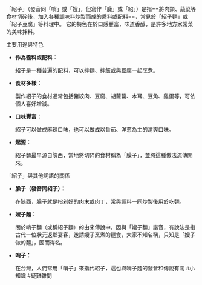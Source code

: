 「紹子」（發音同「哨」或「嫂」，但寫作「臊」或「紹」）是指==將肉類、蔬菜等食材切碎後，加入各種調味料炒製而成的醬料或配料==，常見於「紹子麵」或「紹子豆腐」等料理中。 它的特色在於口感豐富，味道香醇，是許多地方家常菜的美味拌料。 

主要用途與特色

- **作為醬料或配料：**
    
    紹子是一種普遍的配料，可以拌麵、拌飯或與豆腐一起烹煮。 
    
- **食材多樣：**
    
    製作紹子的食材通常包括豬絞肉、豆腐、胡蘿蔔、木耳、豆角、雞蛋等，可依個人喜好增減。 
    
- **口味豐富：**
    
    紹子可以做成麻辣口味，也可以做成以番茄、洋蔥為主的清爽口味。 
    

- **起源：**
    
    紹子麵最早源自陝西，當地將切碎的食材稱為「臊子」，並將這種做法流傳開來。 
    

「紹子」與其他詞語的關係

- **臊子（發音同紹子）：**
    
    在陝西，臊子就是指剁好的肉末或肉丁，常與調料一同炒製後用於吃麵。 
    

- **嫂子麵：**
    
    關於哨子麵（或稱紹子麵）的由來傳說中，因與「嫂子麵」諧音，有說法是指古代一位狀元返鄉宴客，邀請嫂子烹煮的麵食，大家不知名稱，只知是「嫂子做的麵」，因而得名。 
    

- **哨子：**
    
    在台灣，人們常用「哨子」來指代紹子，這也與哨子麵的發音和傳說有關
#小知識 #疑難雜問